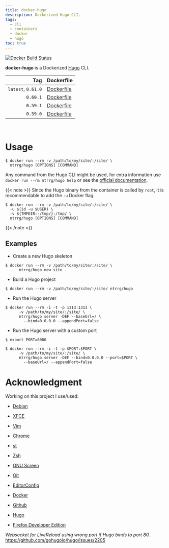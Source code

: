 ```yaml
---
title: docker-hugo
description: Dockerized Hugo CLI.
tags:
  - cli
  - containers
  - docker
  - hugo
toc: true
---
```


[![Docker Build Status](https://img.shields.io/docker/build/ntrrg/hugo.svg)](https://hub.docker.com/r/ntrrg/hugo)

[Hugo]: https://gohugo.io

**docker-hugo** is a Dockerized [Hugo][] CLI.

| Tag | Dockerfile |
| --: | :-- |
| `latest`, `0.61.0` | [Dockerfile](https://github.com/ntrrg/docker-hugo/blob/0.61.0/Dockerfile) |
| `0.60.1` | [Dockerfile](https://github.com/ntrrg/docker-hugo/blob/0.60.1/Dockerfile) |
| `0.59.1` | [Dockerfile](https://github.com/ntrrg/docker-hugo/blob/0.59.1/Dockerfile) |
| `0.59.0` | [Dockerfile](https://github.com/ntrrg/docker-hugo/blob/0.59.0/Dockerfile) |

<br/>

# Usage

```shell-session
$ docker run --rm -v /path/to/my/site/:/site/ \
  ntrrg/hugo [OPTIONS] [COMMAND]
```

Any command from the Hugo CLI might be used, for extra information use `docker run --rm ntrrg/hugo help`
or see the [official documentation](https://gohugo.io/commands/).

{{< note >}}
Since the Hugo binary from the container is called by `root`, it is
recommendable to add the `-u` Docker flag.

```shell-session
$ docker run --rm -v /path/to/my/site/:/site/ \
  -u $(id -u $USER) \
  -v ${TMPDIR:-/tmp/}:/tmp/ \
  ntrrg/hugo [OPTIONS] [COMMAND]
```
{{< /note >}}

## Examples

* Create a new Hugo skeleton

```shell-session
$ docker run --rm -v /path/to/my/site/:/site/ \
      ntrrg/hugo new site .
```

* Build a Hugo project

```shell-session
$ docker run --rm -v /path/to/my/site/:/site/ ntrrg/hugo
```

* Run the Hugo server

```shell-session
$ docker run --rm -i -t -p 1313:1313 \
      -v /path/to/my/site/:/site/ \
      ntrrg/hugo server -DEF --baseUrl=/ \
        --bind=0.0.0.0 --appendPort=false
```

* Run the Hugo server with a custom port

```shell-session
$ export PORT=8080
```

```shell-session
$ docker run --rm -i -t -p $PORT:$PORT \
      -v /path/to/my/site/:/site/ \
      ntrrg/hugo server -DEF --bind=0.0.0.0 --port=$PORT \
        --baseUrl=/ --appendPort=false
```

# Acknowledgment

Working on this project I use/used:

* [Debian](https://www.debian.org/)

* [XFCE](https://xfce.org/)

* [Vim](https://www.vim.org/)

* [Chrome](https://www.google.com/chrome/browser/desktop/index.html)

* [st](https://st.suckless.org/)

* [Zsh](http://www.zsh.org/)

* [GNU Screen](https://www.gnu.org/software/screen)

* [Git](https://git-scm.com/)

* [EditorConfig](http://editorconfig.org/)

* [Docker](https://docker.com)

* [Github](https://github.com)

* [Hugo](https://gohugo.io)

* [Firefox Developer Edition](https://www.mozilla.org/en-US/firefox/developer/)

*Websocket for LiveReload using wrong port if Hugo binds to port 80.* <https://github.com/gohugoio/hugo/issues/2205>

